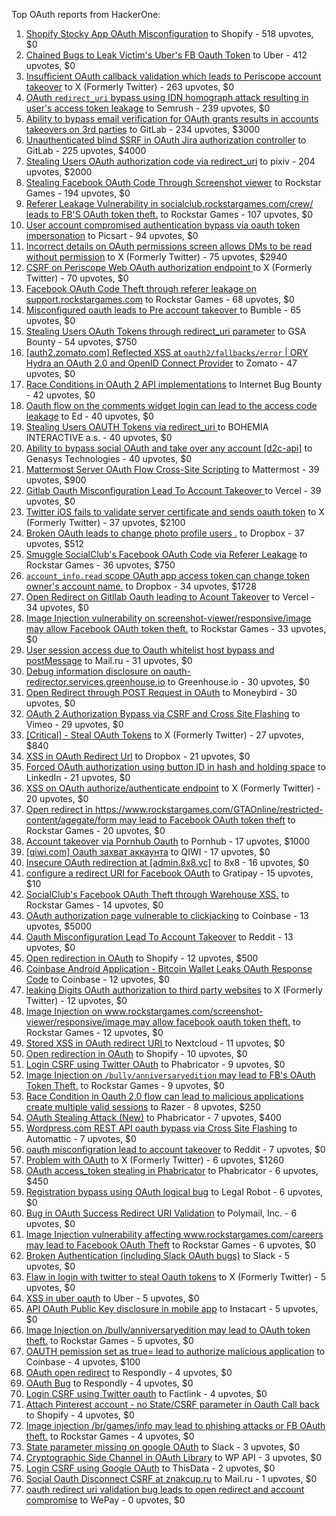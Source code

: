 Top OAuth reports from HackerOne:

1. [Shopify Stocky App OAuth Misconfiguration](https://hackerone.com/reports/740989) to Shopify - 518 upvotes, $0
2. [Chained Bugs to Leak Victim's Uber's FB Oauth Token](https://hackerone.com/reports/202781) to Uber - 412 upvotes, $0
3. [Insufficient OAuth callback validation which leads to Periscope account takeover](https://hackerone.com/reports/110293) to X (Formerly Twitter) - 263 upvotes, $0
4. [OAuth `redirect_uri` bypass using IDN homograph attack resulting in user's access token leakage](https://hackerone.com/reports/861940) to Semrush - 239 upvotes, $0
5. [Ability to bypass email verification for OAuth grants results in accounts takeovers on 3rd parties](https://hackerone.com/reports/922456) to GitLab - 234 upvotes, $3000
6. [Unauthenticated blind SSRF in OAuth Jira authorization controller](https://hackerone.com/reports/398799) to GitLab - 225 upvotes, $4000
7. [Stealing Users OAuth authorization code via redirect_uri](https://hackerone.com/reports/1861974) to pixiv - 204 upvotes, $2000
8. [Stealing Facebook OAuth Code Through Screenshot viewer](https://hackerone.com/reports/488269) to Rockstar Games - 194 upvotes, $0
9. [Referer Leakage Vulnerability in  socialclub.rockstargames.com/crew/ leads to FB'S OAuth token theft.](https://hackerone.com/reports/787160) to Rockstar Games - 107 upvotes, $0
10. [User account compromised authentication bypass via oauth token impersonation](https://hackerone.com/reports/739321) to Picsart - 94 upvotes, $0
11. [Incorrect details on OAuth permissions screen allows DMs to be read without permission](https://hackerone.com/reports/434763) to X (Formerly Twitter) - 75 upvotes, $2940
12. [CSRF on Periscope Web OAuth authorization endpoint ](https://hackerone.com/reports/215381) to X (Formerly Twitter) - 70 upvotes, $0
13. [Facebook OAuth Code Theft through referer leakage on support.rockstargames.com](https://hackerone.com/reports/482743) to Rockstar Games - 68 upvotes, $0
14. [Misconfigured oauth leads to Pre account takeover ](https://hackerone.com/reports/1074047) to Bumble - 65 upvotes, $0
15. [Stealing Users OAuth Tokens through redirect_uri parameter](https://hackerone.com/reports/665651) to GSA Bounty - 54 upvotes, $750
16. [[auth2.zomato.com] Reflected XSS at `oauth2/fallbacks/error` | ORY Hydra an OAuth 2.0 and OpenID Connect Provider](https://hackerone.com/reports/456333) to Zomato - 47 upvotes, $0
17. [Race Conditions in OAuth 2 API implementations](https://hackerone.com/reports/55140) to Internet Bug Bounty - 42 upvotes, $0
18. [Oauth flow on the comments widget login can lead to the access code leakage](https://hackerone.com/reports/292783) to Ed - 40 upvotes, $0
19. [Stealing Users OAUTH Tokens via redirect_uri ](https://hackerone.com/reports/405100) to BOHEMIA INTERACTIVE a.s. - 40 upvotes, $0
20. [Ability to bypass social OAuth and take over any account [d2c-api]](https://hackerone.com/reports/729960) to Genasys Technologies - 40 upvotes, $0
21. [Mattermost Server OAuth Flow Cross-Site Scripting](https://hackerone.com/reports/1216203) to Mattermost - 39 upvotes, $900
22. [Gitlab Oauth Misconfiguration Lead To Account Takeover ](https://hackerone.com/reports/541701) to Vercel - 39 upvotes, $0
23. [Twitter iOS fails to validate server certificate and sends oauth token](https://hackerone.com/reports/168538) to X (Formerly Twitter) - 37 upvotes, $2100
24. [Broken OAuth leads to change photo profile users .](https://hackerone.com/reports/642475) to Dropbox - 37 upvotes, $512
25. [Smuggle SocialClub's Facebook OAuth Code via Referer Leakage](https://hackerone.com/reports/342709) to Rockstar Games - 36 upvotes, $750
26. [`account_info.read` scope OAuth app access token can change token owner's account name.](https://hackerone.com/reports/1031240) to Dropbox - 34 upvotes, $1728
27. [Open Redirect on Gitllab Oauth leading to Acount Takeover](https://hackerone.com/reports/677617) to Vercel - 34 upvotes, $0
28. [Image Injection vulnerability on screenshot-viewer/responsive/image may allow Facebook OAuth token theft.](https://hackerone.com/reports/655288) to Rockstar Games - 33 upvotes, $0
29. [User session access due to Oauth whitelist host bypass and postMessage](https://hackerone.com/reports/875938) to Mail.ru - 31 upvotes, $0
30. [Debug information disclosure on oauth-redirector.services.greenhouse.io](https://hackerone.com/reports/315205) to Greenhouse.io - 30 upvotes, $0
31. [Open Redirect through POST Request in OAuth](https://hackerone.com/reports/1129761) to Moneybird - 30 upvotes, $0
32. [OAuth 2 Authorization Bypass via CSRF and Cross Site Flashing](https://hackerone.com/reports/136582) to Vimeo - 29 upvotes, $0
33. [[Critical] - Steal OAuth Tokens](https://hackerone.com/reports/131202) to X (Formerly Twitter) - 27 upvotes, $840
34. [XSS in OAuth Redirect Url](https://hackerone.com/reports/163707) to Dropbox - 21 upvotes, $0
35. [Forced OAuth authorization using button ID in hash and holding space](https://hackerone.com/reports/2649615) to LinkedIn - 21 upvotes, $0
36. [XSS on OAuth authorize/authenticate endpoint](https://hackerone.com/reports/87040) to X (Formerly Twitter) - 20 upvotes, $0
37. [Open redirect in https://www.rockstargames.com/GTAOnline/restricted-content/agegate/form may lead to Facebook OAuth token theft](https://hackerone.com/reports/798121) to Rockstar Games - 20 upvotes, $0
38. [Account takeover via Pornhub Oauth](https://hackerone.com/reports/192648) to Pornhub - 17 upvotes, $1000
39. [[qiwi.com] Oauth захват аккаунта](https://hackerone.com/reports/159507) to QIWI - 17 upvotes, $0
40. [Insecure OAuth redirection at [admin.8x8.vc]](https://hackerone.com/reports/770548) to 8x8 - 16 upvotes, $0
41. [configure a redirect URI for Facebook OAuth](https://hackerone.com/reports/140432) to Gratipay - 15 upvotes, $10
42. [SocialClub's Facebook OAuth Theft through Warehouse XSS.](https://hackerone.com/reports/316948) to Rockstar Games - 14 upvotes, $0
43. [OAuth authorization page vulnerable to clickjacking](https://hackerone.com/reports/65825) to Coinbase - 13 upvotes, $5000
44. [Oauth Misconfiguration Lead To Account Takeover](https://hackerone.com/reports/1212374) to Reddit - 13 upvotes, $0
45. [Open redirection in OAuth](https://hackerone.com/reports/55525) to Shopify - 12 upvotes, $500
46. [Coinbase Android Application - Bitcoin Wallet Leaks OAuth Response Code](https://hackerone.com/reports/5314) to Coinbase - 12 upvotes, $0
47. [leaking Digits OAuth authorization to third party websites](https://hackerone.com/reports/166942) to X (Formerly Twitter) - 12 upvotes, $0
48. [Image Injection on www.rockstargames.com/screenshot-viewer/responsive/image may allow facebook oauth token theft.](https://hackerone.com/reports/497655) to Rockstar Games - 12 upvotes, $0
49. [Stored XSS in OAuth redirect URI ](https://hackerone.com/reports/261138) to Nextcloud - 11 upvotes, $0
50. [Open redirection in OAuth](https://hackerone.com/reports/405697) to Shopify - 10 upvotes, $0
51. [Login CSRF using Twitter OAuth](https://hackerone.com/reports/2228) to Phabricator - 9 upvotes, $0
52. [Image Injection on `/bully/anniversaryedition` may lead to FB's OAuth Token Theft.](https://hackerone.com/reports/659784) to Rockstar Games - 9 upvotes, $0
53. [Race Condition in Oauth 2.0 flow can lead to malicious applications create multiple valid sessions](https://hackerone.com/reports/699112) to Razer - 8 upvotes, $250
54. [OAuth Stealing Attack (New)](https://hackerone.com/reports/3930) to Phabricator - 7 upvotes, $400
55. [Wordpress.com REST API oauth bypass via Cross Site Flashing](https://hackerone.com/reports/176308) to Automattic - 7 upvotes, $0
56. [oauth misconfigration lead to account takeover](https://hackerone.com/reports/1815463) to Reddit - 7 upvotes, $0
57. [Problem with OAuth](https://hackerone.com/reports/46485) to X (Formerly Twitter) - 6 upvotes, $1260
58. [OAuth access_token stealing in Phabricator](https://hackerone.com/reports/3596) to Phabricator - 6 upvotes, $450
59. [Registration bypass using OAuth logical bug](https://hackerone.com/reports/64946) to Legal Robot - 6 upvotes, $0
60. [Bug in OAuth Success Redirect URI Validation](https://hackerone.com/reports/753547) to Polymail, Inc. - 6 upvotes, $0
61. [Image Injection vulnerability affecting www.rockstargames.com/careers may lead to Facebook OAuth Theft](https://hackerone.com/reports/491654) to Rockstar Games - 6 upvotes, $0
62. [Broken Authentication (including Slack OAuth bugs)](https://hackerone.com/reports/2559) to Slack - 5 upvotes, $0
63. [Flaw in login with twitter to steal Oauth tokens](https://hackerone.com/reports/44492) to X (Formerly Twitter) - 5 upvotes, $0
64. [XSS in uber oauth](https://hackerone.com/reports/131052) to Uber - 5 upvotes, $0
65. [API OAuth Public Key disclosure in mobile app](https://hackerone.com/reports/160120) to Instacart - 5 upvotes, $0
66. [Image Injection on /bully/anniversaryedition may lead to OAuth token theft.](https://hackerone.com/reports/498358) to Rockstar Games - 5 upvotes, $0
67. [OAUTH pemission set as true= lead to authorize malicious application](https://hackerone.com/reports/87561) to Coinbase - 4 upvotes, $100
68. [OAuth open redirect](https://hackerone.com/reports/7900) to Respondly - 4 upvotes, $0
69. [OAuth Bug](https://hackerone.com/reports/9460) to Respondly - 4 upvotes, $0
70. [Login CSRF using Twitter oauth](https://hackerone.com/reports/13555) to Factlink - 4 upvotes, $0
71. [Attach Pinterest account - no State/CSRF parameter in Oauth Call back](https://hackerone.com/reports/111218) to Shopify - 4 upvotes, $0
72. [Image injection /br/games/info may lead to phishing attacks or FB OAuth theft.](https://hackerone.com/reports/510388) to Rockstar Games - 4 upvotes, $0
73. [State parameter missing on google OAuth](https://hackerone.com/reports/2688) to Slack - 3 upvotes, $0
74. [Cryptographic Side Channel in OAuth Library](https://hackerone.com/reports/31168) to WP API - 3 upvotes, $0
75. [Login CSRF using Google OAuth](https://hackerone.com/reports/118737) to ThisData - 2 upvotes, $0
76. [Social Oauth Disconnect CSRF at znakcup.ru](https://hackerone.com/reports/1074869) to Mail.ru - 1 upvotes, $0
77. [oauth redirect uri validation bug leads to open redirect and account compromise](https://hackerone.com/reports/20661) to WePay - 0 upvotes, $0
